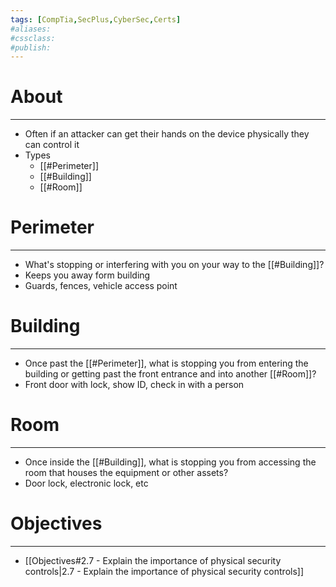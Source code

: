 ```yaml
---
tags: [CompTia,SecPlus,CyberSec,Certs]
#aliases:
#cssclass:
#publish:
---
```


# About
---
- Often if an attacker can get their hands on the device physically they can control it
- Types
	- [[#Perimeter]]
	- [[#Building]]
	- [[#Room]]

# Perimeter
---
- What's stopping or interfering with you on your way to the [[#Building]]?
- Keeps you away form building
- Guards, fences, vehicle access point

# Building
---
- Once past the [[#Perimeter]], what is stopping you from entering the building or getting past the front entrance and into another [[#Room]]?
- Front door with lock, show ID, check in with a person

# Room
---
- Once inside the [[#Building]], what is stopping you from accessing the room that houses the equipment or other assets?
- Door lock, electronic lock, etc

# Objectives
---
- [[Objectives#2.7 - Explain the importance of physical security controls|2.7 - Explain the importance of physical security controls]]